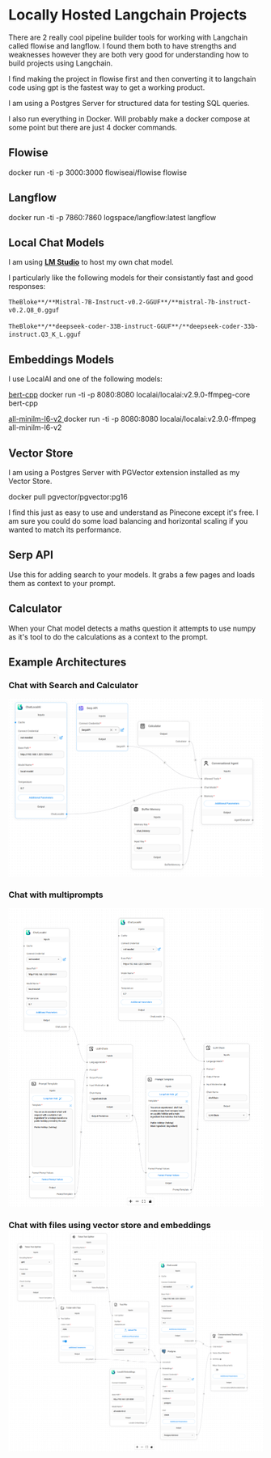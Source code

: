 # Locally Hosted Langchain Projects

There are 2 really cool pipeline builder tools for working with Langchain called flowise and langflow. I found them both to have strengths and weaknesses however they are both very good for understanding how to build projects using Langchain.

I find making the project in flowise first and then converting it to langchain code using gpt is the fastest way to get a working product.

I am using a Postgres Server for structured data for testing SQL queries.

I also run everything in Docker. Will probably make a docker compose at some point but there are just 4 docker commands.

## Flowise

docker run -ti -p 3000:3000 flowiseai/flowise flowise

## Langflow

docker run -ti -p 7860:7860 logspace/langflow:latest langflow

## Local Chat Models

I am using **[LM Studio](https://lmstudio.ai/)** to host my own chat model.

I particularly like the following models for their consistantly fast and good responses:

    TheBloke**/**Mistral-7B-Instruct-v0.2-GGUF**/**mistral-7b-instruct-v0.2.Q8_0.gguf

    TheBloke**/**deepseek-coder-33B-instruct-GGUF**/**deepseek-coder-33b-instruct.Q3_K_L.gguf

## Embeddings Models

I use LocalAI and one of the following models:

[bert-cpp](https://github.com/skeskinen/bert.cpp)  		docker run -ti -p 8080:8080 localai/localai:v2.9.0-ffmpeg-core bert-cpp

[all-minilm-l6-v2	](https://huggingface.co/sentence-transformers/all-MiniLM-L6-v2)docker run -ti -p 8080:8080 localai/localai:v2.9.0-ffmpeg all-minilm-l6-v2

## Vector Store

I am using a Postgres Server with PGVector extension installed as my Vector Store.

docker pull pgvector/pgvector:pg16

I find this just as easy to use and understand as Pinecone except it's free. I am sure you could do some load balancing and horizontal scaling if you wanted to match its performance.

## Serp API

Use this for adding search to your models. It grabs a few pages and loads them as context to your prompt.

## Calculator

When your Chat model detects a maths question it attempts to use numpy as it's tool to do the calculations as a context to the prompt.

## Example Architectures

### Chat with Search and Calculator

![1709725147119](image/README/1709725147119.png)

### Chat with multiprompts

![1709725264507](image/README/1709725264507.png)

### Chat with files using vector store and embeddings![1709725123303](image/README/1709725123303.png)

